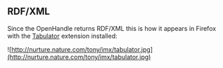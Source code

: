 ## RDF/XML ##

Since the OpenHandle returns RDF/XML this is how it appears in Firefox with the [Tabulator](http://www.w3.org/2005/ajar/tab) extension installed:

![http://nurture.nature.com/tony/imx/tabulator.jpg](http://nurture.nature.com/tony/imx/tabulator.jpg)